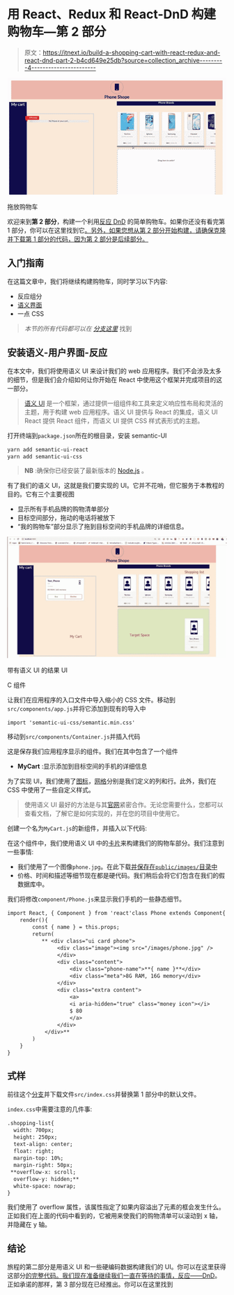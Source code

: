# 用 React、Redux 和 React-DnD 构建购物车—第 2 部分

> 原文：<https://itnext.io/build-a-shopping-cart-with-react-redux-and-react-dnd-part-2-b4cd649e25db?source=collection_archive---------4----------------------->

![](img/d6617435532384981a028eaf870649ce.png)

拖放购物车

欢迎来到**第 2 部分**，构建一个利用[反应 DnD](https://react-dnd.github.io/react-dnd/about) 的简单购物车。如果你还没有看完第 1 部分，你可以在这里找到它[。另外，如果您想从第 2 部分开始构建，请确保克隆并下载第 1 部分的代码，因为第 2 部分是后续部分。](/build-a-shopping-cart-with-react-redux-and-react-dnd-part-1-2433558c3f38)

## 入门指南

在这篇文章中，我们将继续构建购物车，同时学习以下内容:

*   反应组分
*   [语义界面](https://react.semantic-ui.com/)
*   一点 CSS

> *本节的所有代码都可以在* [*分支这里*](https://github.com/Eyongkevin/shopping-list---React-Redux-DragandDrop/tree/default-shopping-list) 找到

## 安装语义-用户界面-反应

在本文中，我们将使用语义 UI 来设计我们的 web 应用程序。我们不会涉及太多的细节，但是我们会介绍如何让你开始在 React 中使用这个框架并完成项目的这一部分。

> [语义 UI](https://semantic-ui.com/) 是一个框架，通过提供一组组件和工具来定义响应性布局和灵活的主题，用于构建 web 应用程序。语义 UI 提供与 React 的集成，语义 UI React 提供 React 组件，而语义 UI 提供 CSS 样式表形式的主题。

打开终端到`package.json`所在的根目录，安装 semantic-UI

```
yarn add semantic-ui-react
yarn add semantic-ui-css
```

> **NB** :确保你已经安装了最新版本的 [Node.js](https://nodejs.org/en/) 。

有了我们的语义 UI，这就是我们要实现的 UI。它并不花哨，但它服务于本教程的目的。它有三个主要视图

*   显示所有手机品牌的购物清单部分
*   目标空间部分，拖动的电话将被放下
*   “我的购物车”部分显示了拖到目标空间的手机品牌的详细信息。

![](img/ad576d1021412d59199fe64bc06560d8.png)

带有语义 UI 的结果 UI

C 组件

让我们在应用程序的入口文件中导入缩小的 CSS 文件。移动到`src/components/app.js`并将它添加到现有的导入中

```
import 'semantic-ui-css/semantic.min.css'
```

移动到`src/components/Container.js`并插入代码

这是保存我们应用程序显示的组件。我们在其中包含了一个组件

*   **MyCart** :显示添加到目标空间的手机的详细信息

为了实现 UI，我们使用了[图标](https://react.semantic-ui.com/elements/icon/)，[网格](https://react.semantic-ui.com/collections/grid/)分别是我们定义的列和行。此外，我们在 CSS 中使用了一些自定义样式。

> 使用语义 UI 最好的方法是与其[官网](https://react.semantic-ui.com/)紧密合作。无论您需要什么，您都可以查看文档，了解它是如何实现的，并在您的项目中使用它。

创建一个名为`MyCart.js`的新组件，并插入以下代码:

在这个组件中，我们使用语义 UI 中的[卡片](https://react.semantic-ui.com/views/card/)来构建我们的购物车部分。我们注意到一些事情:

*   我们使用了一个图像`phone.jpg`。在此下载[并保存在`public/images/`目录中](https://github.com/Eyongkevin/shopping-list---React-Redux-DragandDrop/blob/default-shopping-list/public/images/phone.jpg)
*   价格、时间和描述等细节现在都是硬代码。我们稍后会将它们包含在我们的假数据库中。

我们将修改`component/Phone.js`来显示我们手机的一些静态细节。

```
import React, { Component } from 'react'class Phone extends Component{
    render(){
        const { name } = this.props;
        return(
           ** <div class="ui card phone">
                <div class="image"><img src="/images/phone.jpg" />
                </div>
                <div class="content">
                    <div class="phone-name">**{ name }**</div>
                    <div class="meta">8G RAM, 16G memory</div>
                </div>
                <div class="extra content">
                    <a>
                    <i aria-hidden="true" class="money icon"></i>
                    $ 80
                    </a>
                </div>
            </div>**
        )
    }
}
```

## 式样

前往这个[分支](https://github.com/Eyongkevin/shopping-list---React-Redux-DragandDrop/tree/default-shopping-list)并下载文件`src/index.css`并替换第 1 部分中的默认文件。

`index.css`中需要注意的几件事:

```
.shopping-list{
  width: 700px;
  height: 250px;
  text-align: center;
  float: right;
  margin-top: 10%;
  margin-right: 50px;
 **overflow-x: scroll;
  overflow-y: hidden;**
  white-space: nowrap;
}
```

我们使用了 overflow 属性，该属性指定了如果内容溢出了元素的框会发生什么。正如我们在上面的代码中看到的，它被用来使我们的购物清单可以滚动到 x 轴，并隐藏在 y 轴。

## 结论

旅程的第二部分是用语义 UI 和一些硬编码数据构建我们的 UI。你可以在这里获得这部分[的完整代码。我们现在准备继续我们一直在等待的事情，](https://github.com/Eyongkevin/shopping-list---React-Redux-DragandDrop/tree/default-shopping-list)[反应——DnD](https://react-dnd.github.io/react-dnd/about)。正如承诺的那样，第 3 部分现在已经推出。你可以在这里找到